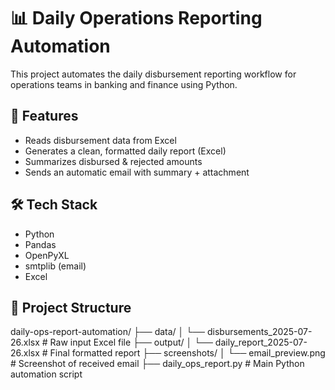 # 📊 Daily Operations Reporting Automation

This project automates the daily disbursement reporting workflow for operations teams in banking and finance using Python.

## 🚀 Features
- Reads disbursement data from Excel
- Generates a clean, formatted daily report (Excel)
- Summarizes disbursed & rejected amounts
- Sends an automatic email with summary + attachment

## 🛠 Tech Stack
- Python
- Pandas
- OpenPyXL
- smtplib (email)
- Excel

## 📁 Project Structure
daily-ops-report-automation/
├── data/
│ └── disbursements_2025-07-26.xlsx # Raw input Excel file
├── output/
│ └── daily_report_2025-07-26.xlsx # Final formatted report
├── screenshots/
│ └── email_preview.png # Screenshot of received email
├── daily_ops_report.py # Main Python automation script
